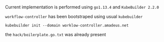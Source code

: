 Current implementation is performed using
`go1.13.4` and `KubeBuilder 2.2.0`

`workflow-controller` has been bootstraped using usual `kubebuilder`

```shell
kubebuilder init --domain worklow-controller.amadeus.net
```
the `hack/boilerplate.go.txt` was already present
